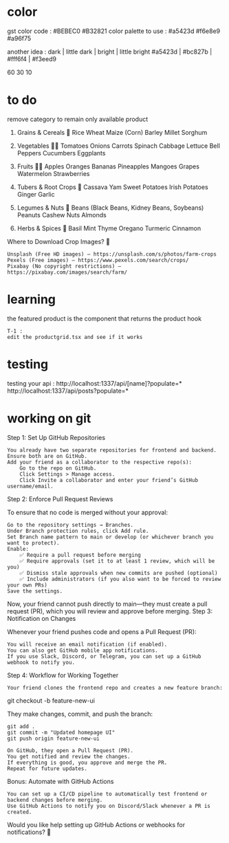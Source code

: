 # color 
gst color code : #BEBEC0 #B32821
color palette to use : #a5423d #f6e8e9 #a96f75

another idea : 
dark    |  little dark |    bright   | little bright 
#a5423d |  #bc827b     |    #fff6f4  | #f3eed9

60 30 10 

# to do 
remove category to remain only available product 

1. Grains & Cereals 🌾
    Rice
    Wheat
    Maize (Corn)
    Barley
    Millet
    Sorghum

2. Vegetables 🥦🥕
    Tomatoes
    Onions
    Carrots
    Spinach
    Cabbage
    Lettuce
    Bell Peppers
    Cucumbers
    Eggplants

3. Fruits 🍎🍌
    Apples
    Oranges
    Bananas
    Pineapples
    Mangoes
    Grapes
    Watermelon
    Strawberries

4. Tubers & Root Crops 🍠
    Cassava
    Yam
    Sweet Potatoes
    Irish Potatoes
    Ginger
    Garlic

5. Legumes & Nuts 🌰
    Beans (Black Beans, Kidney Beans, Soybeans)
    Peanuts
    Cashew Nuts
    Almonds

6. Herbs & Spices 🌿
    Basil
    Mint
    Thyme
    Oregano
    Turmeric
    Cinnamon

Where to Download Crop Images? 📸

    Unsplash (Free HD images) – https://unsplash.com/s/photos/farm-crops
    Pexels (Free images) – https://www.pexels.com/search/crops/
    Pixabay (No copyright restrictions) – https://pixabay.com/images/search/farm/



#   learning
 the featured product is the component that returns the product hook

    T-1 : 
    edit the productgrid.tsx and see if it works 






# testing
testing your api : 
http://localhost:1337/api/[name]?populate=*
http://localhost:1337/api/posts?populate=*




# working on git 

Step 1: Set Up GitHub Repositories

    You already have two separate repositories for frontend and backend. Ensure both are on GitHub.
    Add your friend as a collaborator to the respective repo(s):
        Go to the repo on GitHub.
        Click Settings > Manage access.
        Click Invite a collaborator and enter your friend’s GitHub username/email.

Step 2: Enforce Pull Request Reviews

To ensure that no code is merged without your approval:

    Go to the repository settings → Branches.
    Under Branch protection rules, click Add rule.
    Set Branch name pattern to main or develop (or whichever branch you want to protect).
    Enable:
        ✅ Require a pull request before merging
        ✅ Require approvals (set it to at least 1 review, which will be you)
        ✅ Dismiss stale approvals when new commits are pushed (optional)
        ✅ Include administrators (if you also want to be forced to review your own PRs)
    Save the settings.

Now, your friend cannot push directly to main—they must create a pull request (PR), which you will review and approve before merging.
Step 3: Notification on Changes

Whenever your friend pushes code and opens a Pull Request (PR):

    You will receive an email notification (if enabled).
    You can also get GitHub mobile app notifications.
    If you use Slack, Discord, or Telegram, you can set up a GitHub webhook to notify you.

Step 4: Workflow for Working Together

    Your friend clones the frontend repo and creates a new feature branch:

git checkout -b feature-new-ui

They make changes, commit, and push the branch:

    git add .
    git commit -m "Updated homepage UI"
    git push origin feature-new-ui

    On GitHub, they open a Pull Request (PR).
    You get notified and review the changes.
    If everything is good, you approve and merge the PR.
    Repeat for future updates.

Bonus: Automate with GitHub Actions

    You can set up a CI/CD pipeline to automatically test frontend or backend changes before merging.
    Use GitHub Actions to notify you on Discord/Slack whenever a PR is created.

Would you like help setting up GitHub Actions or webhooks for notifications? 🚀